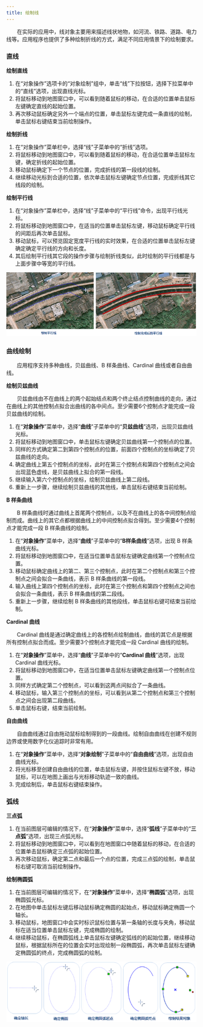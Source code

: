 ```yaml
---
title: 绘制线
---
```


　　在实际的应用中，线对象主要用来描述线状地物，如河流、铁路、道路、电力线等。应用程序也提供了多种绘制折线的方式，满足不同应用情景下的绘制要求。

### 直线

**绘制直线**

1.  在“对象操作”选项卡的“对象绘制”组中，单击“线”下拉按钮，选择下拉菜单中的“直线”选项，出现直线光标。 
2.  将鼠标移动到地图窗口中，可以看到随着鼠标的移动，在合适的位置单击鼠标左键确定直线的起始位置。 
3.  再次移动鼠标确定另外一个端点的位置，单击鼠标左键完成一条直线的绘制，单击鼠标右键结束当前绘制操作。 


**绘制折线**

1. 在“对象操作”菜单栏中，选择“线”子菜单中的“折线”选项。 
2. 将鼠标移动到地图窗口中，可以看到随着鼠标的移动，在合适位置单击鼠标左键，确定折线的起始位置。 
3. 移动鼠标确定下一个节点的位置，完成折线的第一段线的绘制。 
4. 继续移动光标到合适的位置，依次单击鼠标左键确定节点位置，完成折线其它线段的绘制。 


**绘制平行线**

1. 在“对象操作”菜单栏中，选择“线”子菜单中的“平行线”命令，出现平行线光标。 
2. 将鼠标移动到地图窗口中，在适当的位置单击鼠标左键，移动鼠标确定平行线的间距后再次单击鼠标。
3. 移动鼠标，可以预览固定宽度平行线的实时效果，在合适的位置单击鼠标左键确定确定平行线的方向和长度。 
4. 其后绘制平行线其它段的操作步骤与绘制折线类似，此时绘制的平行线都是与上面步骤中等宽的平行线。 

![](img/Parallel.png)

### 曲线绘制

　　应用程序支持多种曲线，贝兹曲线、B 样条曲线、Cardinal 曲线或者自由曲线。

**绘制贝兹曲线**

　　贝兹曲线由不在曲线上的两个起始结点和两个终止结点控制曲线的走向，通过在曲线上的其他控制点拟合出曲线的各中间点。至少需要6个控制点才能完成一段贝兹曲线的绘制。

1.  在“**对象操作**”菜单中，选择“**曲线**”子菜单中的“**贝兹曲线**”选项，出现贝兹曲线光标。
2.  将鼠标移动到地图窗口中，单击鼠标左键确定贝兹曲线第一个控制点的位置。
3.  同样的方式确定第二到第四个控制点的位置，前面四个控制点的坐标确定了贝兹曲线的走向。
4.  确定曲线上第五个控制点的坐标，此时在第三个控制点和第四个控制点之间会出现蓝色虚线，是贝兹曲线上拟合的第一段线。
5.  继续输入第六个控制点的坐标，绘制贝兹曲线上第二段线。
6.  重新上一步骤，继续绘制贝兹曲线的其他线，单击鼠标右键结束当前绘制。

**B 样条曲线**

　　B 样条曲线时通过曲线上首尾两个控制点，以及不在曲线上的各中间控制点绘制而成。曲线上的其它点都根据曲线上的中间控制点拟合得到。至少需要4个控制点才能完成一段 B 样条曲线的绘制。

1.  在“**对象操作**”菜单中，选择“**曲线**”子菜单中的“**B样条曲线**”选项，出现 B 样条曲线光标。
2.  将鼠标移动到地图窗口中，在适当位置单击鼠标左键确定曲线第一个控制点位置。
3.  移动鼠标确定曲线上的第二、第三个控制点，此时在第二个控制点和第三个控制点之间会拟合一条曲线，表示 B 样条曲线的第一段线。
4.  输入曲线上第四个控制点的坐标，此时在第三个控制点和第四个控制点之间也会拟合一条曲线，表示 B 样条曲线的第二段线。
5.  重新上一步骤，继续绘制 B 样条曲线的其他段线，单击鼠标右键可结束当前绘制。

**Cardinal 曲线**

　　Cardinal 曲线是通过确定曲线上的各控制点绘制曲线，曲线的其它点是根据所有控制点拟合而成。至少需要3个控制点才能完成一段 Cardinal 曲线的绘制。

1.  在“**对象操作**”菜单中，选择“**曲线**”子菜单中的“**Cardinal 曲线**”选项，出现 Cardinal 曲线光标。
2.  将鼠标移动到地图窗口中，在适当位置单击鼠标左键确定曲线第一个控制点位置。
3.  同样方式确定第二个控制点，可以看到这两点间拟合了一条曲线。
4.  移动鼠标，输入第三个控制点的坐标，可以看到从第二个控制点和第三个控制点之间会出现第二段曲线。
5.  单击鼠标右键，结束当前绘制。

**自由曲线**

　　自由曲线通过自由拖动鼠标绘制得到的一段曲线。绘制自由曲线在创建不规则边界或使用数字化仪追踪时非常有用。

1.  在“**对象操作**”菜单中，选择“**对象绘制**”子菜单中的“**自由曲线**”选项，出现自由曲线光标。
2.  将光标移至创建自由曲线的位置，单击鼠标左键，并按住鼠标左键不放，移动鼠标，可以在地图上画出与光标移动轨迹一致的曲线。
3.  完成绘制后，单击鼠标右键结束操作。

### 弧线

**三点弧**


1.  在当前图层可编辑的情况下，在“**对象操作**”菜单中，选择“**弧线**”子菜单中的“**三点弧**”选项，出现三点弧光标。
2.  将鼠标移动到地图窗口中，可以看到在地图窗口中随着鼠标的移动，在合适的位置单击鼠标确定三点弧的起始位置。
3.  再次移动鼠标，确定第二点和最后一个点的位置，完成三点弧的绘制，单击鼠标右键可取消当前绘制操作。


**绘制椭圆弧**

1.  在当前图层可编辑的情况下，在“**对象操作**”菜单中，选择“**椭圆弧**”选项，出现椭圆弧光标。
2.  在地图中单击鼠标左键后移动鼠标确定椭圆的起始点，移动鼠标确定椭圆一个轴长。
3.  移动鼠标，地图窗口中会实时标识鼠标位置与第一条轴的长度与夹角，移动鼠标在适当位置单击鼠标左键，完成椭圆的绘制。
4.  继续移动鼠标，在椭圆弧线上单击鼠标左键确定弧线的的起始位置，继续移动鼠标，根据鼠标所在的位置会实时出现绘制一段椭圆弧，再次单击鼠标左键确定椭圆弧的终点，完成椭圆弧的绘制。

![alt 绘制椭圆弧](img/DrawArc.png)